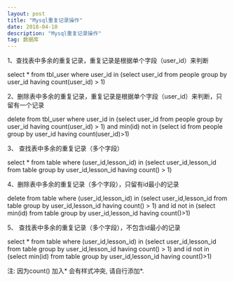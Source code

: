 ```yaml
---
layout: post
title: "Mysql重复记录操作"
date: 2018-04-10
description: "Mysql重复记录操作"
tag: 数据库
---
```



1、查找表中多余的重复记录，重复记录是根据单个字段（user_id）来判断

select * from tbl_user where user_id in (select user_id from people group by user_id having count(user_id) > 1)

2、删除表中多余的重复记录，重复记录是根据单个字段（user_id）来判断，只留有一个记录

delete from tbl_user where user_id in (select user_id from people group by user_id having count(user_id) > 1) and min(id) not in (select id from people group by user_id having count(user_id)>1)


3、 查找表中多余的重复记录（多个字段）

select * from table where (user_id,lesson_id) in (select user_id,lesson_id from table group by user_id,lesson_id having count() > 1)

4、删除表中多余的重复记录（多个字段），只留有id最小的记录

delete from table where (user_id,lesson_id) in (select user_id,lesson_id from table group by user_id,lesson_id having count() > 1) and id not in (select min(id) from table group by user_id,lesson_id having count()>1)

5、 查找表中多余的重复记录（多个字段），不包含id最小的记录

select * from table where (user_id,lesson_id) in (select user_id,lesson_id from table group by user_id,lesson_id having count() > 1) and id not in (select min(id) from table group by user_id,lesson_id having count()>1)

注: 因为count() 加入* 会有样式冲突, 请自行添加*.
